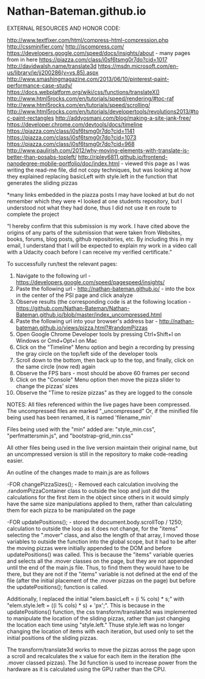 # Nathan-Bateman.github.io
EXTERNAL RESOURCES AND HONOR CODE:

http://www.textfixer.com/html/compress-html-compression.php
http://cssminifier.com/
http://jscompress.com/
https://developers.google.com/speed/docs/insights/about - many pages from in here
https://piazza.com/class/i0sf6tsmg0r7do?cid=1017
http://davidwalsh.name/translate3d
https://msdn.microsoft.com/en-us/library/ie/jj200286(v=vs.85).aspx
http://www.smashingmagazine.com/2013/06/10/pinterest-paint-performance-case-study/
https://docs.webplatform.org/wiki/css/functions/translateX()
http://www.html5rocks.com/en/tutorials/speed/rendering/#toc-raf
http://www.html5rocks.com/en/tutorials/speed/scrolling/
http://www.html5rocks.com/en/tutorials/developertools/revolutions2013/#toc-paint-rectangles
http://addyosmani.com/blog/making-a-site-jank-free/
https://developer.chrome.com/devtools/docs/timeline
https://piazza.com/class/i0sf6tsmg0r7do?cid=1141
https://piazza.com/class/i0sf6tsmg0r7do?cid=1073
https://piazza.com/class/i0sf6tsmg0r7do?cid=968
http://www.paulirish.com/2012/why-moving-elements-with-translate-is-better-than-posabs-topleft/
http://ripley6811.github.io/frontend-nanodegree-mobile-portfolio/doc/index.html - viewed this page
as I was writing the read-me file, did not copy techniques, but was looking at how they explained 
replacing basicLeft with style.left in the function that generates the sliding pizzas

*many links embedded in the piazza posts I may have looked at but do not remember which they were
*I looked at one students repository, but I understood not what they had done, thus
	I did not use it en route to complete the project


“I hereby confirm that this submission is my work. 
I have cited above the origins of any parts of the 
submission that were taken from Websites, books, forums, 
blog posts, github repositories, etc. By including this in my email, 
I understand that I will be expected to explain my work in a video call 
with a Udacity coach before I can receive my verified certificate.”

To successfully run/test the relevant pages:

1. Navigate to the following url - https://developers.google.com/speed/pagespeed/insights/
2. Paste the following url - http://nathan-bateman.github.io/ - into the box in the center of the PSI page and click analyze
3. Observe results (the corresponding code is at the following location - https://github.com/Nathan-Bateman/Nathan-Bateman.github.io/blob/master/index_uncompressed.html
4. Paste the following url into your browser's address bar - http://nathan-bateman.github.io/views/pizza.html?#randomPizzas
5. Open Google Chrome Developer tools by pressing Ctrl+Shift+I on Windows or Cmd+Opt+I on Mac
6. Click on the "Timeline" Menu option and begin a recording by pressing the gray circle on the top/left side of the developer tools
7. Scroll down to the bottom, then back up to the top, and finally, click on the same circle (now red) again
8. Observe the FPS bars - most should be above 60 frames per second
9. Click on the "Console" Menu option then move the pizza slider to change the pizzas' sizes
10. Observe the "Time to resize pizzas" as they are logged to the console

NOTES:
All files referenced within the live pages have been compressed. The uncompressed files are marked "_uncompressed"
Or, if the minified file being used has been renamed, it is named 'filename_min' 

Files being used with the "min" added are: "style_min.css", "perfmattersmin.js", and "bootstrap-grid_min.css"

All other files being used in the live version maintain their original name, but an uncompressed version is still in the repository to make code-reading easier.

An outline of the changes made to main.js are as follows

-FOR changePizzaSizes(); - Removed each calculation involving the .randomPizzaContainer class to outside the loop and just did the calculations for the first item in the object since others in it would simply have the same size manipulations applied to them, rather than calculating them for each pizza to be manipulated on the page

-FOR updatePositions(); - stored the document.body.scrollTop / 1250; calculation to outside the loop as it does not change, for the "items" selecting the ".mover" class, and also the length of that array, I moved those variables to outside the function into the global scope, but it had to be after the moving pizzas were initially appended to the DOM and before updatePositions() was called. This is because the "items" variable queries and selects all the .mover classes on the page, but they are not appended until the end of the main.js file. Thus, to find them they would have to be there, but they are not if the "items" variable is not defined at the end of the file (after the initial placement of the .mover pizzas on the page) but before the updatePositions(); function is called. 

Additionally, I replaced the initial "elem.basicLeft = (i % cols) * s;" with "elem.style.left = ((i % cols) * s) + 'px';". This is because in the updatePositions() function, the css transform/translate3d was implemented to manipulate the location of the sliding pizzas, rather than just changing the location each time using "style.left." Thuse style.left was no longer changing the location of items with each iteration, but used only to set the initial positions of the sliding pizzas.

The transform/translate3d works to move the pizzas across the page upon a scroll and recalculates the x value for each item in the iteration (the .mover classed pizzas). The 3d function is used to increase power from the hardware as it is calculated using the GPU rather than the CPU.
